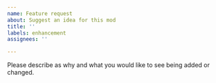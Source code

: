 ```yaml
---
name: Feature request
about: Suggest an idea for this mod
title: ''
labels: enhancement
assignees: ''

---
```


Please describe as why and what you would like to see being added or changed.
